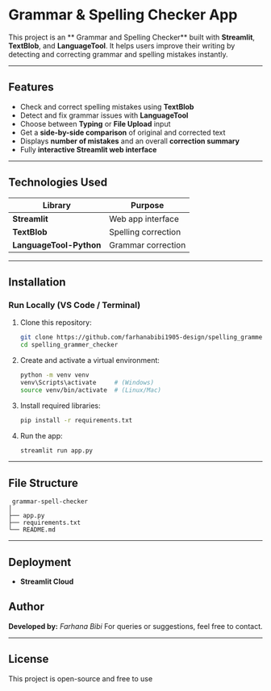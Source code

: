 #  Grammar & Spelling Checker App

This project is an ** Grammar and Spelling Checker** built with **Streamlit**, **TextBlob**, and **LanguageTool**.
It helps users improve their writing by detecting and correcting grammar and spelling mistakes instantly.

---

##  Features


-  Check and correct spelling mistakes using **TextBlob**
-  Detect and fix grammar issues with **LanguageTool**
-  Choose between **Typing** or **File Upload** input
-  Get a **side-by-side comparison** of original and corrected text
-  Displays **number of mistakes** and an overall **correction summary**
-  Fully **interactive Streamlit web interface**



---

##  Technologies Used

| Library                 | Purpose                                  |
| ----------------------- | ---------------------------------------- |
| **Streamlit**           | Web app interface                        |
| **TextBlob**            | Spelling correction                      |
| **LanguageTool-Python** | Grammar correction                       |


---

##  Installation

###  Run Locally (VS Code / Terminal)

1. Clone this repository:

   ```bash
   git clone https://github.com/farhanabibi1905-design/spelling_grammer_checker.git
   cd spelling_grammer_checker
   ```
2. Create and activate a virtual environment:

   ```bash
   python -m venv venv
   venv\Scripts\activate     # (Windows)
   source venv/bin/activate  # (Linux/Mac)
   ```
3. Install required libraries:

   ```bash
   pip install -r requirements.txt
   ```
4. Run the app:

   ```bash
   streamlit run app.py
   ```

---

##  File Structure

```
 grammar-spell-checker
│
├── app.py                
├── requirements.txt      
└── README.md            
```

---

##  Deployment


* **Streamlit Cloud** 


##  Author

**Developed by:** *Farhana Bibi*
 For queries or suggestions, feel free to contact.

---

##  License

This project is open-source and free to use 




